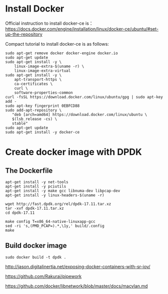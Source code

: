 

# Install Docker

Official instruction to install docker-ce is： https://docs.docker.com/engine/installation/linux/docker-ce/ubuntu/#set-up-the-repository

Compact tutorial to install docker-ce is as follows:
````
sudo apt-get remove docker docker-engine docker.io
sudo apt-get update
sudo apt-get install -y \
    linux-image-extra-$(uname -r) \
    linux-image-extra-virtual
sudo apt-get install -y \
    apt-transport-https \
    ca-certificates \
    curl \
    software-properties-common
curl -fsSL https://download.docker.com/linux/ubuntu/gpg | sudo apt-key add -
sudo apt-key fingerprint 0EBFCD88
sudo add-apt-repository \
   "deb [arch=amd64] https://download.docker.com/linux/ubuntu \
   $(lsb_release -cs) \
   stable"
sudo apt-get update
sudo apt-get install -y docker-ce
````

# Create docker image with DPDK

## The Dockerfile
````
apt-get install -y net-tools
apt-get install -y pciutils
apt-get install -y make gcc libnuma-dev libpcap-dev
apt-get install -y linux-headers-$(uname -r)

wget http://fast.dpdk.org/rel/dpdk-17.11.tar.xz
tar -xvf dpdk-17.11.tar.xz
cd dpdk-17.11

make config T=x86_64-native-linuxapp-gcc
sed -ri 's,(PMD_PCAP=).*,\1y,' build/.config
make
````
## Build docker image

````
sudo docker build -t dpdk .
````

http://jason.digitalinertia.net/exposing-docker-containers-with-sr-iov/

https://github.com/Rakurai/pipework

https://github.com/docker/libnetwork/blob/master/docs/macvlan.md
